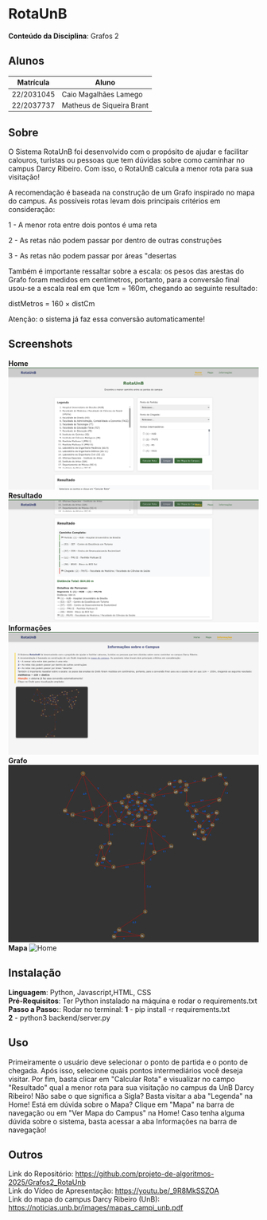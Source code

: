 
# RotaUnB

**Conteúdo da Disciplina**: Grafos 2<br>

## Alunos
|Matrícula | Aluno |
| -- | -- |
| 22/2031045  |  Caio Magalhães Lamego |
| 22/2037737 |  Matheus de Siqueira Brant |

## Sobre 
O Sistema RotaUnB foi desenvolvido com o propósito de ajudar e facilitar calouros, turistas ou pessoas que tem dúvidas sobre como caminhar no campus Darcy Ribeiro. Com isso, o RotaUnB calcula a menor rota para sua visitação!

A recomendação é baseada na construção de um Grafo inspirado no mapa do campus. As possíveis rotas levam dois principais critérios em consideração:

1 - A menor rota entre dois pontos é uma reta

2 - As retas não podem passar por dentro de outras construções

3 - As retas não podem passar por áreas "desertas

Também é importante ressaltar sobre a escala: os pesos das arestas do Grafo foram medidos em centímetros, portanto, para a conversão final usou-se a escala real em que 1cm = 160m, chegando ao seguinte resultado:

distMetros = 160 × distCm

Atenção: o sistema já faz essa conversão automaticamente!

## Screenshots
**Home**
![Home](./screenshots/home.png)
**Resultado**
![Result](./screenshots/result.png)
**Informações**
![Info](./screenshots/info.png)
**Grafo**
![Grafo](./frontend/grafo.jpg)
**Mapa**
![Home](./frontend/mapa.png)

## Instalação 
**Linguagem**: Python, Javascript,HTML, CSS <br>
**Pré-Requisitos**: Ter Python instalado na máquina e rodar o requirements.txt<br>
**Passo a Passo:**: Rodar no terminal:
**1** - pip install -r requirements.txt<br>
**2** - python3 backend/server.py


## Uso 
Primeiramente o usuário deve selecionar o ponto de partida e o ponto de chegada. Após isso, selecione quais pontos intermediários você deseja visitar. Por fim, basta clicar em "Calcular Rota" e visualizar no campo "Resultado" qual a menor rota para sua visitação no campus da UnB Darcy Ribeiro!
Não sabe o que significa a Sigla? Basta visitar a aba "Legenda" na Home!
Está em dúvida sobre o Mapa? Clique em "Mapa" na barra de navegação ou em "Ver Mapa do Campus" na Home!
Caso tenha alguma dúvida sobre o sistema, basta acessar a aba Informações na barra de navegação!

## Outros 
Link do Repositório: https://github.com/projeto-de-algoritmos-2025/Grafos2_RotaUnb<br>
Link do Vídeo de Apresentação: https://youtu.be/_9R8MkSSZOA<br>
Link do mapa do campus Darcy Ribeiro (UnB): https://noticias.unb.br/images/mapas_campi_unb.pdf




